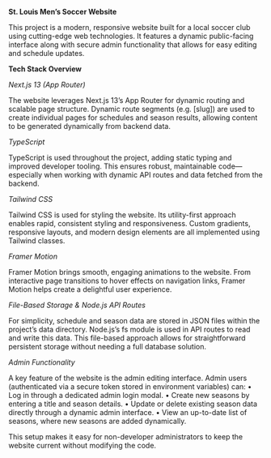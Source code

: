 **St. Louis Men’s Soccer Website**

This project is a modern, responsive website built for a local soccer club using cutting-edge web technologies. It features a dynamic public-facing interface along with secure admin functionality that allows for easy editing and schedule updates.

**Tech Stack Overview**

_Next.js 13 (App Router)_

The website leverages Next.js 13’s App Router for dynamic routing and scalable page structure. Dynamic route segments (e.g. [slug]) are used to create individual pages for schedules and season results, allowing content to be generated dynamically from backend data.

_TypeScript_

TypeScript is used throughout the project, adding static typing and improved developer tooling. This ensures robust, maintainable code—especially when working with dynamic API routes and data fetched from the backend.

_Tailwind CSS_

Tailwind CSS is used for styling the website. Its utility-first approach enables rapid, consistent styling and responsiveness. Custom gradients, responsive layouts, and modern design elements are all implemented using Tailwind classes.

_Framer Motion_

Framer Motion brings smooth, engaging animations to the website. From interactive page transitions to hover effects on navigation links, Framer Motion helps create a delightful user experience.

_File-Based Storage & Node.js API Routes_

For simplicity, schedule and season data are stored in JSON files within the project’s data directory. Node.js’s fs module is used in API routes to read and write this data. This file-based approach allows for straightforward persistent storage without needing a full database solution.

_Admin Functionality_

A key feature of the website is the admin editing interface. Admin users (authenticated via a secure token stored in environment variables) can:
• Log in through a dedicated admin login modal.
• Create new seasons by entering a title and season details.
• Update or delete existing season data directly through a dynamic admin interface.
• View an up-to-date list of seasons, where new seasons are added dynamically.

This setup makes it easy for non-developer administrators to keep the website current without modifying the code.

